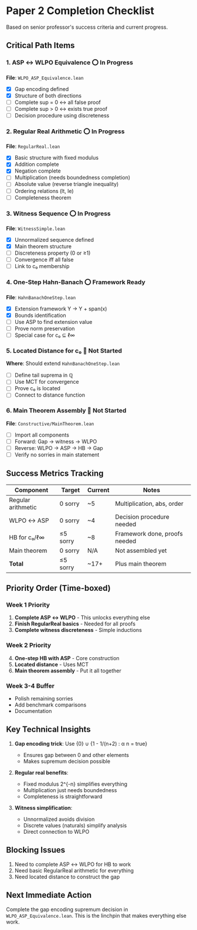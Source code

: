 # Paper 2 Completion Checklist

Based on senior professor's success criteria and current progress.

## Critical Path Items

### 1. ASP ↔ WLPO Equivalence ⭕ In Progress
**File**: `WLPO_ASP_Equivalence.lean`
- [x] Gap encoding defined
- [x] Structure of both directions
- [ ] Complete sup = 0 ↔ all false proof
- [ ] Complete sup > 0 ↔ exists true proof
- [ ] Decision procedure using discreteness

### 2. Regular Real Arithmetic ⭕ In Progress  
**File**: `RegularReal.lean`
- [x] Basic structure with fixed modulus
- [x] Addition complete
- [x] Negation complete
- [ ] Multiplication (needs boundedness completion)
- [ ] Absolute value (reverse triangle inequality)
- [ ] Ordering relations (lt, le)
- [ ] Completeness theorem

### 3. Witness Sequence ⭕ In Progress
**File**: `WitnessSimple.lean`
- [x] Unnormalized sequence defined
- [x] Main theorem structure
- [ ] Discreteness property (0 or ≥1)
- [ ] Convergence iff all false
- [ ] Link to c₀ membership

### 4. One-Step Hahn-Banach ⭕ Framework Ready
**File**: `HahnBanachOneStep.lean`
- [x] Extension framework Y → Y + span(x)
- [x] Bounds identification
- [ ] Use ASP to find extension value
- [ ] Prove norm preservation
- [ ] Special case for c₀ ⊆ ℓ∞

### 5. Located Distance for c₀ 🔴 Not Started
**Where**: Should extend `HahnBanachOneStep.lean`
- [ ] Define tail suprema in ℚ
- [ ] Use MCT for convergence
- [ ] Prove c₀ is located
- [ ] Connect to distance function

### 6. Main Theorem Assembly 🔴 Not Started
**File**: `Constructive/MainTheorem.lean`
- [ ] Import all components
- [ ] Forward: Gap → witness → WLPO
- [ ] Reverse: WLPO → ASP → HB → Gap
- [ ] Verify no sorries in main statement

## Success Metrics Tracking

| Component | Target | Current | Notes |
|-----------|--------|---------|-------|
| Regular arithmetic | 0 sorry | ~5 | Multiplication, abs, order |
| WLPO ↔ ASP | 0 sorry | ~4 | Decision procedure needed |
| HB for c₀/ℓ∞ | ≤5 sorry | ~8 | Framework done, proofs needed |
| Main theorem | 0 sorry | N/A | Not assembled yet |
| **Total** | ≤5 sorry | ~17+ | Plus main theorem |

## Priority Order (Time-boxed)

### Week 1 Priority
1. **Complete ASP ↔ WLPO** - This unlocks everything else
2. **Finish RegularReal basics** - Needed for all proofs
3. **Complete witness discreteness** - Simple inductions

### Week 2 Priority  
4. **One-step HB with ASP** - Core construction
5. **Located distance** - Uses MCT
6. **Main theorem assembly** - Put it all together

### Week 3-4 Buffer
- Polish remaining sorries
- Add benchmark comparisons
- Documentation

## Key Technical Insights

1. **Gap encoding trick**: Use {0} ∪ {1 - 1/(n+2) : α n = true}
   - Ensures gap between 0 and other elements
   - Makes supremum decision possible

2. **Regular real benefits**:
   - Fixed modulus 2^{-n} simplifies everything
   - Multiplication just needs boundedness
   - Completeness is straightforward

3. **Witness simplification**:
   - Unnormalized avoids division
   - Discrete values (naturals) simplify analysis
   - Direct connection to WLPO

## Blocking Issues

1. Need to complete ASP ↔ WLPO for HB to work
2. Need basic RegularReal arithmetic for everything
3. Need located distance to construct the gap

## Next Immediate Action

Complete the gap encoding supremum decision in `WLPO_ASP_Equivalence.lean`. This is the linchpin that makes everything else work.